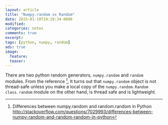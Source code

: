 ```yaml
---
layout: article
title: "Numpy.random vs Random"
date: 2015-01-18T19:29:34-0800
modified:
categories: notes
comments: true
excerpt:
tags: [python, numpy, random]
ads: true
image:
  feature:
  teaser:
---
```



There are two python random generators, `numpy.random` and `random` modules. From the reference [^1], It turns out that `numpy.random` object is not thread-safe unless you make a local copy of the `numpy.random.Random class`. `random` module on the other hand, is thread safe and is lightweight.

[^1]: Differences between numpy.random and random.random in Python <http://stackoverflow.com/questions/7029993/differences-between-numpy-random-and-random-random-in-python>
